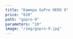 ```yaml
---
title: "Камера GoPro HERO 9"
price: "610"
path: "gopro-9"
parameters: "10"
image: "/img/gopro-9.jpg"
---
```


